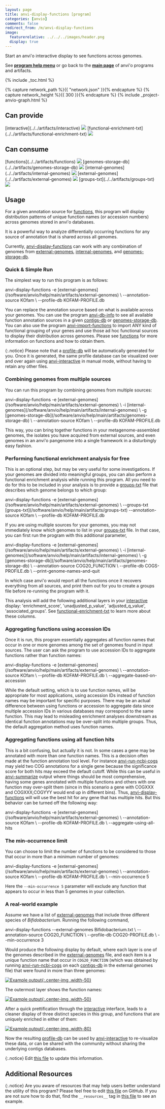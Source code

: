 ```yaml
---
layout: page
title: anvi-display-functions [program]
categories: [anvio]
comments: false
redirect_from: /m/anvi-display-functions
image:
  featurerelative: ../../../images/header.png
  display: true
---
```


Start an anvi&#x27;o interactive display to see functions across genomes.

See **[program help menu](../../../../vignette#anvi-display-functions)** or go back to the **[main page](../../)** of anvi'o programs and artifacts.


{% include _toc.html %}
<div id="svg" class="subnetwork"></div>
{% capture network_path %}{{ "network.json" }}{% endcapture %}
{% capture network_height %}{{ 300 }}{% endcapture %}
{% include _project-anvio-graph.html %}


## Can provide

<p style="text-align: left" markdown="1"><span class="artifact-p">[interactive](../../artifacts/interactive) <img src="../../images/icons/DISPLAY.png" class="artifact-icon-mini" /></span> <span class="artifact-p">[functional-enrichment-txt](../../artifacts/functional-enrichment-txt) <img src="../../images/icons/TXT.png" class="artifact-icon-mini" /></span></p>

## Can consume

<p style="text-align: left" markdown="1"><span class="artifact-r">[functions](../../artifacts/functions) <img src="../../images/icons/CONCEPT.png" class="artifact-icon-mini" /></span> <span class="artifact-r">[genomes-storage-db](../../artifacts/genomes-storage-db) <img src="../../images/icons/DB.png" class="artifact-icon-mini" /></span> <span class="artifact-r">[internal-genomes](../../artifacts/internal-genomes) <img src="../../images/icons/TXT.png" class="artifact-icon-mini" /></span> <span class="artifact-r">[external-genomes](../../artifacts/external-genomes) <img src="../../images/icons/TXT.png" class="artifact-icon-mini" /></span> <span class="artifact-r">[groups-txt](../../artifacts/groups-txt) <img src="../../images/icons/TXT.png" class="artifact-icon-mini" /></span></p>

## Usage


For a given annotation source for <span class="artifact-n">[functions](/software/anvio/help/main/artifacts/functions)</span>, this program will display distribution patterns of unique function names (or accession numbers) across genomes stored in anvi'o databases.

It is a powerful way to analyze differentially occurring functions for any source of annotation that is shared across all genomes.

Currently, <span class="artifact-n">[anvi-display-functions](/software/anvio/help/main/programs/anvi-display-functions)</span> can work with any combination of genomes from <span class="artifact-n">[external-genomes](/software/anvio/help/main/artifacts/external-genomes)</span>, <span class="artifact-n">[internal-genomes](/software/anvio/help/main/artifacts/internal-genomes)</span>, and <span class="artifact-n">[genomes-storage-db](/software/anvio/help/main/artifacts/genomes-storage-db)</span>.

### Quick & Simple Run

The simplest way to run this program is as follows:

<div class="codeblock" markdown="1">
anvi&#45;display&#45;functions &#45;e <span class="artifact&#45;n">[external&#45;genomes](/software/anvio/help/main/artifacts/external&#45;genomes)</span> \
                       &#45;&#45;annotation&#45;source KOfam \
                       &#45;&#45;profile&#45;db KOFAM&#45;PROFILE.db
</div>

You can replace the annotation source based on what is available across your genomes. You can use the program <span class="artifact-n">[anvi-db-info](/software/anvio/help/main/programs/anvi-db-info)</span> to see all available function annotation sources in a given <span class="artifact-n">[contigs-db](/software/anvio/help/main/artifacts/contigs-db)</span> or <span class="artifact-n">[genomes-storage-db](/software/anvio/help/main/artifacts/genomes-storage-db)</span>. You can also use the program <span class="artifact-n">[anvi-import-functions](/software/anvio/help/main/programs/anvi-import-functions)</span> to import ANY kind of functional grouping of your genes and use those ad hoc functional sources to display their distribution across genomes. Please see <span class="artifact-n">[functions](/software/anvio/help/main/artifacts/functions)</span> for more information on functions and how to obtain them.

{:.notice}
Please note that a <span class="artifact-n">[profile-db](/software/anvio/help/main/artifacts/profile-db)</span> will be automatically generated for you. Once it is generated, the same profile database can be visualized over and over again using <span class="artifact-n">[anvi-interactive](/software/anvio/help/main/programs/anvi-interactive)</span> in manual mode, without having to retain any other files.


### Combining genomes from multiple sources

You can run this program by combining genomes from multiple sources:

<div class="codeblock" markdown="1">
anvi&#45;display&#45;functions &#45;e <span class="artifact&#45;n">[external&#45;genomes](/software/anvio/help/main/artifacts/external&#45;genomes)</span> \
                       &#45;i <span class="artifact&#45;n">[internal&#45;genomes](/software/anvio/help/main/artifacts/internal&#45;genomes)</span> \
                       &#45;g <span class="artifact&#45;n">[genomes&#45;storage&#45;db](/software/anvio/help/main/artifacts/genomes&#45;storage&#45;db)</span> \
                       &#45;&#45;annotation&#45;source KOfam \
                       &#45;&#45;profile&#45;db KOFAM&#45;PROFILE.db

</div>

This way, you can bring together functions in your metagenome-assembled genomes, the isolates you have acquired from external sources, and even genomes in an anvi'o pangenome into a single framework in a disturbingly easy fashion.

### Performing functional enrichment analysis for free

This is an optional step, but may be very useful for some investigations. If your genomes are divided into meaningful groups, you can also perform a functional enrichment analysis while running this program. All you need to do for this to be included in your analysis is to provide a <span class="artifact-n">[groups-txt](/software/anvio/help/main/artifacts/groups-txt)</span> file that describes which genome belongs to which group:

<div class="codeblock" markdown="1">
anvi&#45;display&#45;functions &#45;e <span class="artifact&#45;n">[external&#45;genomes](/software/anvio/help/main/artifacts/external&#45;genomes)</span> \
                       &#45;&#45;groups&#45;txt <span class="artifact&#45;n">[groups&#45;txt](/software/anvio/help/main/artifacts/groups&#45;txt)</span>
                       &#45;&#45;annotation&#45;source KOfam \
                       &#45;&#45;profile&#45;db KOFAM&#45;PROFILE.db
</div>

If you are using multiple sources for your genomes, you may not immediately know which genomes to list in your <span class="artifact-n">[groups-txt](/software/anvio/help/main/artifacts/groups-txt)</span> file. In that case, you can first run the program with this additional parameter,

<div class="codeblock" markdown="1">
anvi&#45;display&#45;functions &#45;e <span class="artifact&#45;n">[external&#45;genomes](/software/anvio/help/main/artifacts/external&#45;genomes)</span> \
                       &#45;i <span class="artifact&#45;n">[internal&#45;genomes](/software/anvio/help/main/artifacts/internal&#45;genomes)</span> \
                       &#45;g <span class="artifact&#45;n">[genomes&#45;storage&#45;db](/software/anvio/help/main/artifacts/genomes&#45;storage&#45;db)</span> \
                       &#45;&#45;annotation&#45;source COG20_FUNCTION \
                       &#45;&#45;profile&#45;db COGS&#45;PROFILE.db \
                       &#45;&#45;print&#45;genome&#45;names&#45;and&#45;quit
</div>

In which case anvi'o would report all the functions once it recovers everything from all sources, and print them out for you to create a groups file before re-running the program with it.

This analysis will add the following additional layers in your <span class="artifact-n">[interactive](/software/anvio/help/main/artifacts/interactive)</span> display: 'enrichment_score', 'unadjusted_p_value', 'adjusted_q_value', 'associated_groups'. See <span class="artifact-n">[functional-enrichment-txt](/software/anvio/help/main/artifacts/functional-enrichment-txt)</span> to learn more about these columns.

### Aggregating functions using accession IDs

Once it is run, this program essentially aggregates all function names that occur in one or more genomes among the set of genomes found in input sources. The user can ask the program to use accession IDs to aggregate functions rather than function names:

<div class="codeblock" markdown="1">
anvi&#45;display&#45;functions &#45;e <span class="artifact&#45;n">[external&#45;genomes](/software/anvio/help/main/artifacts/external&#45;genomes)</span> \
                       &#45;&#45;annotation&#45;source KOfam \
                       &#45;&#45;profile&#45;db KOFAM&#45;PROFILE.db \
                       &#45;&#45;aggregate&#45;based&#45;on&#45;accession
</div>

While the default setting, which is to use function names, will be appropriate for most applications, using accession IDs instead of function names may be important for specific purposes. There may be an actual difference between using functions or accession to aggregate data since multiple accession IDs in various databases may correspond to the same function. This may lead to misleading enrichment analyses downstream as identical function annotations may be over-split into multiple groups. Thus, the default aggregation method uses function names.

### Aggregating functions using all function hits

This is a bit confusing, but actually it is not. In some cases a gene may be annotated with more than one function names. This is a decision often made at the function annotation tool level. For instance <span class="artifact-n">[anvi-run-ncbi-cogs](/software/anvio/help/main/programs/anvi-run-ncbi-cogs)</span> may yield two COG annotations for a single gene because the significance score for both hits may exceed the default cutoff. While this can be useful in <span class="artifact-n">[anvi-summarize](/software/anvio/help/main/programs/anvi-summarize)</span> output where things should be most comprehensive, having some genes annotated with multiple functions and others with one function may over-split them (since in this scenario a gene with COGXXX and COGXXX;COGYYY would end up in different bins). Thus, <span class="artifact-n">[anvi-display-functions](/software/anvio/help/main/programs/anvi-display-functions)</span> will will use the best hit for any gene that has multiple hits. But this behavior can be turned off the following way:

<div class="codeblock" markdown="1">
anvi&#45;display&#45;functions &#45;e <span class="artifact&#45;n">[external&#45;genomes](/software/anvio/help/main/artifacts/external&#45;genomes)</span> \
                       &#45;&#45;annotation&#45;source KOfam \
                       &#45;&#45;profile&#45;db KOFAM&#45;PROFILE.db \
                       &#45;&#45;aggregate&#45;using&#45;all&#45;hits
</div>

### The min-occurrence limit

You can choose to limit the number of functions to be considered to those that occur in more than a minimum number of genomes:

<div class="codeblock" markdown="1">
anvi&#45;display&#45;functions &#45;e <span class="artifact&#45;n">[external&#45;genomes](/software/anvio/help/main/artifacts/external&#45;genomes)</span> \
                       &#45;&#45;annotation&#45;source KOfam \
                       &#45;&#45;profile&#45;db KOFAM&#45;PROFILE.db \
                       &#45;&#45;min&#45;occurrence 5
</div>

Here the `--min-occurrence 5` parameter will exclude any function that appears to occur in less than 5 genomes in your collection.


### A real-world example

Assume we have a list of <span class="artifact-n">[external-genomes](/software/anvio/help/main/artifacts/external-genomes)</span> that include three different species of *Bifidobacterium*. Running the following command,

<div class="codeblock" markdown="1">
anvi&#45;display&#45;functions &#45;&#45;external&#45;genomes Bifidobacterium.txt \
                       &#45;&#45;annotation&#45;source COG20_FUNCTION \
                       &#45;&#45;profile&#45;db COG20&#45;PROFILE.db \
                       &#45;&#45;min&#45;occurrence 3
</div>

Would produce the following display by default, where each layer is one of the genomes described in the <span class="artifact-n">[external-genomes](/software/anvio/help/main/artifacts/external-genomes)</span> file, and each item is a unique function name that occur in `COG20_FUNCTION` (which was obtained by running <span class="artifact-n">[anvi-run-ncbi-cogs](/software/anvio/help/main/programs/anvi-run-ncbi-cogs)</span> on each <span class="artifact-n">[contigs-db](/software/anvio/help/main/artifacts/contigs-db)</span> in the external genomes file) that were found in more than three genomes:

[![Example output](../../images/anvi-display-functions-01.png){:.center-img .width-50}](../../images/anvi-display-functions-01.png)

The outermost layer shows the function names:

[![Example output](../../images/anvi-display-functions-02.png){:.center-img .width-50}](../../images/anvi-display-functions-02.png)

After a quick prettification through the <span class="artifact-n">[interactive](/software/anvio/help/main/artifacts/interactive)</span> interface, leads to a cleaner display of three distinct species in this group, and functions that are uniquely enriched in either of them:

[![Example output](../../images/anvi-display-functions-03.png){:.center-img .width-80}](../../images/anvi-display-functions-03.png)

Now the resulting <span class="artifact-n">[profile-db](/software/anvio/help/main/artifacts/profile-db)</span> can be used by <span class="artifact-n">[anvi-interactive](/software/anvio/help/main/programs/anvi-interactive)</span> to re-visualize these data, or can be shared with the community without sharing the underlying contigs databases.


{:.notice}
Edit [this file](https://github.com/merenlab/anvio/tree/master/anvio/docs/programs/anvi-display-functions.md) to update this information.


## Additional Resources



{:.notice}
Are you aware of resources that may help users better understand the utility of this program? Please feel free to edit [this file](https://github.com/merenlab/anvio/tree/master/bin/anvi-display-functions) on GitHub. If you are not sure how to do that, find the `__resources__` tag in [this file](https://github.com/merenlab/anvio/blob/master/bin/anvi-interactive) to see an example.
